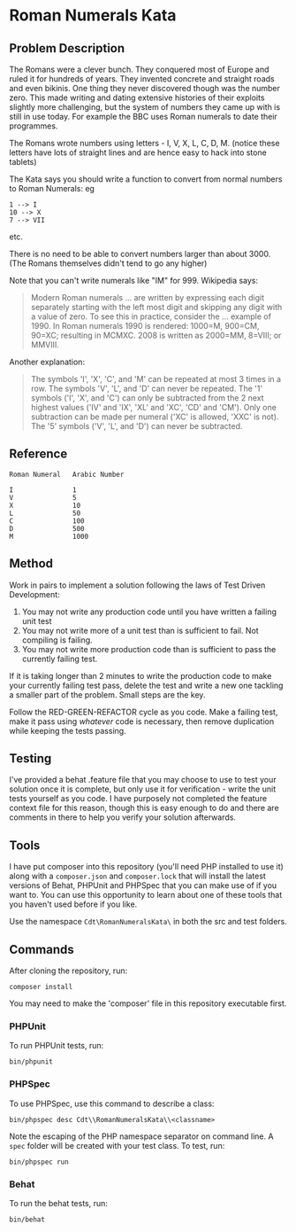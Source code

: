 # Roman Numerals Kata

## Problem Description

The Romans were a clever bunch. They conquered most of Europe and ruled it for hundreds of years. They invented concrete
and straight roads and even bikinis. One thing they never discovered though was the number zero. This made writing and
dating extensive histories of their exploits slightly more challenging, but the system of numbers they came up with is
still in use today. For example the BBC uses Roman numerals to date their programmes.

The Romans wrote numbers using letters - I, V, X, L, C, D, M. (notice these letters have lots of straight lines and are
hence easy to hack into stone tablets)

The Kata says you should write a function to convert from normal numbers to Roman Numerals: eg

    1 --> I
    10 --> X
    7 --> VII

etc.

There is no need to be able to convert numbers larger than about 3000. (The Romans themselves didn't tend to go any
higher)

Note that you can't write numerals like "IM" for 999. Wikipedia says:

> Modern Roman numerals ... are written by expressing each digit separately starting with the left most digit and
> skipping any digit with a value of zero. To see this in practice, consider the ... example of 1990. In Roman numerals
> 1990 is rendered: 1000=M, 900=CM, 90=XC; resulting in MCMXC. 2008 is written as 2000=MM, 8=VIII; or MMVIII.

Another explanation:

> The symbols 'I', 'X', 'C', and 'M' can be repeated at most 3 times in a row. The symbols 'V', 'L', and 'D' can never
> be repeated. The '1' symbols ('I', 'X', and 'C') can only be subtracted from the 2 next highest values ('IV' and 'IX',
> 'XL' and 'XC', 'CD' and 'CM'). Only one subtraction can be made per numeral ('XC' is allowed, 'XXC' is not). The '5'
> symbols ('V', 'L', and 'D') can never be subtracted.

## Reference

    Roman Numeral   Arabic Number
    
    I               1
    V               5
    X               10
    L               50
    C               100
    D               500
    M               1000

## Method

Work in pairs to implement a solution following the laws of Test Driven Development:

1. You may not write any production code until you have written a failing unit test
2. You may not write more of a unit test than is sufficient to fail. Not compiling is failing.
3. You may not write more production code than is sufficient to pass the currently failing test.

If it is taking longer than 2 minutes to write the production code to make your currently failing test pass, delete the
test and write a new one tackling a smaller part of the problem. Small steps are the key.

Follow the RED-GREEN-REFACTOR cycle as you code. Make a failing test, make it pass using _whatever_ code is necessary,
then remove duplication while keeping the tests passing.

## Testing

I've provided a behat .feature file that you may choose to use to test your solution once it is complete, but only use
it for verification - write the unit tests yourself as you code. I have purposely not completed the feature context file
for this reason, though this is easy enough to do and there are comments in there to help you verify your solution
afterwards.

## Tools

I have put composer into this repository (you'll need PHP installed to use it) along with a `composer.json` and
`composer.lock` that will install the latest versions of Behat, PHPUnit and PHPSpec that you can make use of if you want
to. You can use this opportunity to learn about one of these tools that you haven't used before if you like.

Use the namespace `Cdt\RomanNumeralsKata\` in both the src and test folders.

## Commands

After cloning the repository, run:

    composer install
    
You may need to make the 'composer' file in this repository executable first.

### PHPUnit

To run PHPUnit tests, run:

    bin/phpunit

### PHPSpec

To use PHPSpec, use this command to describe a class:

    bin/phpspec desc Cdt\\RomanNumeralsKata\\<classname>

Note the escaping of the PHP namespace separator on command line. A `spec` folder will be created with your test class.
To test, run:

    bin/phpspec run
    
### Behat

To run the behat tests, run:

    bin/behat
